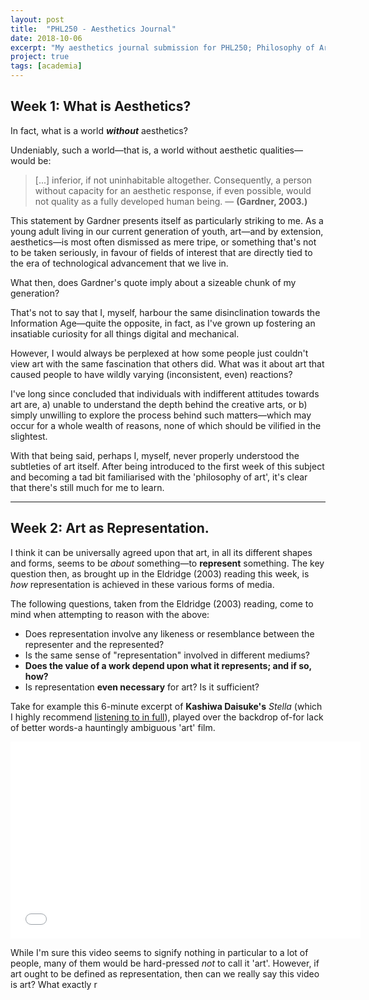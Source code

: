 ```yaml
---
layout: post
title:  "PHL250 - Aesthetics Journal"
date: 2018-10-06
excerpt: "My aesthetics journal submission for PHL250; Philosophy of Arts and Literature."
project: true
tags: [academia]
---
```

## Week 1: What is Aesthetics?
In fact, what is a world **_without_** aesthetics?

Undeniably, such a world—that is, a world without aesthetic qualities—would be:
> [...] inferior, if not uninhabitable altogether. Consequently, a person without capacity for an aesthetic response, if even possible, would not quality as a fully developed human being. — **(Gardner, 2003.)**

This statement by Gardner presents itself as particularly striking to me. As a young adult living in our current generation of youth, art—and by extension, aesthetics—is most often dismissed as mere tripe, or something that's not to be taken seriously, in favour of fields of interest that are directly tied to the era of technological advancement that we live in.

What then, does Gardner's quote imply about a sizeable chunk of my generation?

That's not to say that I, myself, harbour the same disinclination towards the Information Age—quite the opposite, in fact, as I've grown up fostering an insatiable curiosity for all things digital and mechanical.

However, I would always be perplexed at how some people just couldn't view art with the same fascination that others did. What was it about art that caused people to have wildly varying (inconsistent, even) reactions?

I've long since concluded that individuals with indifferent attitudes towards art are, a) unable to understand the depth behind the creative arts, or b) simply unwilling to explore the process behind such matters—which may occur for a whole wealth of reasons, none of which should be vilified in the slightest.

With that being said, perhaps I, myself, never properly understood the subtleties of art itself. After being introduced to the first week of this subject and becoming a tad bit familiarised with the 'philosophy of art', it's clear that there's still much for me to learn.

---

## Week 2: Art as Representation.
I think it can be universally agreed upon that art, in all its different shapes and forms, seems to be *about* something—to **represent** something. The key question then, as brought up in the Eldridge (2003) reading this week, is *how* representation is achieved in these various forms of media.

The following questions, taken from the Eldridge (2003) reading, come to mind when attempting to reason with the above:

  * Does representation involve any likeness or resemblance between the representer and the represented?
  * Is the same sense of "representation" involved in different mediums?
  * **Does the value of a work depend upon what it represents; and if so, how?**
  * Is representation **even necessary** for art? Is it sufficient?

Take for example this 6-minute excerpt of **Kashiwa Daisuke's**
*Stella* (which I highly recommend [listening to in full](https://www.youtube.com/watch?v=ei7cdynwRMA)), played over the backdrop of-for lack of better words-a hauntingly ambiguous 'art' film.

<iframe width="560" height="315" src="//www.youtube.com/embed/SU3kYxJmWuQ" frameborder="0"> </iframe>

While I'm sure this video seems to signify nothing in particular to a lot of people, many of them would be hard-pressed *not* to call it 'art'. However, if art ought to be defined as representation, then can we really say this video is art? What exactly r



<!-- ## Week 3; Art as expression.

## Week 4; Art as institution. -->
